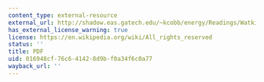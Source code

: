 ```yaml
---
content_type: external-resource
external_url: http://shadow.eas.gatech.edu/~kcobb/energy/Readings/Watkins.pdf
has_external_license_warning: true
license: https://en.wikipedia.org/wiki/All_rights_reserved
status: ''
title: PDF
uid: 016948cf-76c6-4142-8d9b-f0a34f6c0a77
wayback_url: ''
---
```

